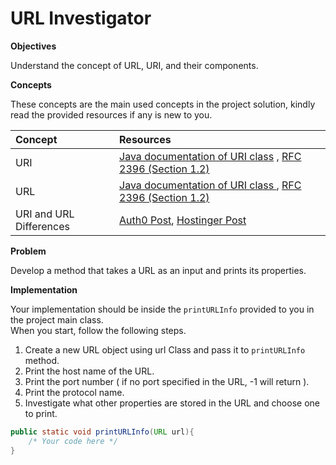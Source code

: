 # URL Investigator

**Objectives**

Understand the concept of URL, URI, and their components.

**Concepts**

These concepts are the main used concepts in the project solution, kindly read the provided resources if any is new to you.

| Concept   |      Resources      |
|:----------|:-------------|
| URI |  [Java documentation of URI class](https://docs.oracle.com/javase%2F7%2Fdocs%2Fapi%2F%2F/java/net/URI.html) , [RFC 2396 (Section 1.2)](https://www.ietf.org/rfc/rfc2396.txt) |
| URL |    [Java documentation of URI class ](https://docs.oracle.com/javase%2F7%2Fdocs%2Fapi%2F%2F/java/net/URL.html) , [RFC 2396 (Section 1.2)](https://www.ietf.org/rfc/rfc2396.txt)  |
| URI and URL Differences | [Auth0 Post](https://auth0.com/blog/url-uri-urn-differences/), [Hostinger Post](https://www.hostinger.com/tutorials/uri-vs-url) |



**Problem**

Develop a method that takes a URL as an input and prints its properties.

**Implementation**

Your implementation should be inside the `printURLInfo` provided to you in the project main class.
<br/>
When you start, follow the following steps.
1. Create a new URL object using url Class and pass it to `printURLInfo` method.
2. Print the host name of the URL.
3. Print the port number ( if no port specified in the URL, -1 will return ).
4. Print the protocol name.
5. Investigate what other properties are stored in the URL and choose one to print.
```Java
public static void printURLInfo(URL url){
    /* Your code here */
}
```